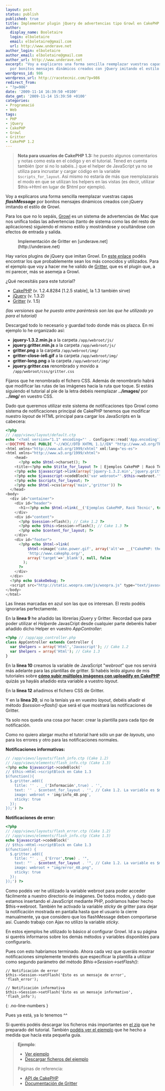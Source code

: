 ```yaml
---
layout: post
status: publish
published: true
title: Implementar plugin jQuery de advertencias tipo Growl en CakePHP
author:
  display_name: Booletaire
  login: elboletaire
  email: elboletaire@gmail.com
  url: http://www.underave.net
author_login: elboletaire
author_email: elboletaire@gmail.com
author_url: http://www.underave.net
excerpt: "Voy a explicaros una forma sencilla reemplazar vuestras capas flashMessage
  por bonitos mensajes dinámicos creados con jQuery imitando el estilo de Growl."
wordpress_id: 986
wordpress_url: http://racotecnic.com/?p=986
redirect_from:
- "?p=986"
date: '2009-11-14 16:39:50 +0100'
date_gmt: '2009-11-14 15:39:50 +0100'
categories:
- Programació
- Web
tags:
- PHP
- jQuery
- CakePHP
- Growl
- Gritter
- CakePHP 1.2
---
```


> **Nota para usuarios de CakePHP 1.3:** he puesto algunos comentarios y notas
como esta en el código y en el tutorial. Tened en cuenta también (por si no lo
sabéis..) que el helper de JavaScript ya no se utiliza para incrustar y cargar
código en la variable `$scripts_for_layout`. Así mismo no estaría de más que
reemplazarais el modo en que se utilizan los helpers en las vistas (es decir,
utilizar $this->Html en lugar de $html por ejemplo).

Voy a explicaros una forma sencilla reemplazar vuestras capas _**flashMessage**_ por bonitos mensajes dinámicos creados con jQuery imitando el estilo de Growl.

Para los que no lo sepáis, <a rel="nofollow" href="http://www.growl.info/" target="_blank">Growl</a> es un sistema de advertencias de Mac que nos unifica todas las advertencias (tanto de sistema como las del resto de aplicaciones) siguiendo el mismo estilo y mostrándose y ocultándose con efectos de entrada y salida.

<figure>
  <a href="http://www.underave.net/barna23"><img src="http://blog.underave.net/wp-content/uploads/2009/11/gritter.png" alt="" /></a>
  <figcaption>
    Implementación de Gritter en [underave.net](http://underave.net)
  </figcaption>
</figure>

Hay varios plugins de jQuery que imitan Growl. En <a title="6 jQuery growl-like notification systems" rel="nofollow" href="http://webtoolkit4.me/2009/08/13/jquery-growl-likenotification-systems/" target="_blank">este enlace</a> podéis encontrar los que probablemente sean los más conocidos y utilizados. Para el ejemplo que voy a hacer me he valido de <a title="Gritter" rel="nofollow" href="http://boedesign.com/blog/2009/07/11/growl-for-jquery-gritter/" target="_blank">Gritter</a>, que es el plugin que, a mi parecer, más se asemeja a Growl.

<a id="more"></a><a id="more-986"></a>

¿Qué necesitáis para este tutorial?

- <a rel="nofollow" href="http://www.cakephp.org" target="_blank">CakePHP</a> (v. 1.2.4.8284 [1.2.5 stable], la 1.3 también sirve)
- <a rel="nofollow" href="http://www.jquery.com" target="_blank">jQuery</a> (v. 1.3.2)
- <a rel="nofollow" href="http://boedesign.com/blog/2009/07/11/growl-for-jquery-gritter/" target="_blank">Gritter</a> (v. 1.5)

_(las versiones que he puesto entre paréntesis son las que he utilizado yo para el tutorial)_

Descargad todo lo necesario y guardad todo donde más os plazca. En mi ejemplo lo he organizado así:

- **jquery-1.3.2.min.js** a la carpeta `/app/webroot/js/`
- **jquery.gritter.min.js** a la carpeta `/app/webroot/js/`
- **gritter.png** a la carpeta `/app/webroot/img/`
- **gritter-close-ie6.gif** a la carpeta `/app/webroot/img/`
- **gritter-long.png** a la carpeta `/app/webroot/img/`
- **jquery.gritter.css** renombrado y movido a `/app/webroot/css/gritter.css`

Fijaros que he renombrado el fichero CSS. Además de renombrarlo habrá que modificar las rutas de las imágenes hacia la ruta que toque. Si estáis siguiendo el tutorial al pie de la letra debéis reemplazar **../images/** por **../img/** en vuestro CSS.

Dado que queremos utilizar este sistema de notificaciones tipo Growl como sistema de notificaciones principal de CakePHP tenemos que modificar nuestro <em>layout</em> de HTML principal para cargar los JavaScripts en la cabecera:

~~~php
<?php
// /app/views/layout/default.ctp
echo '<?xml version="1.1" encoding="' . Configure::read('App.encoding') . '"?>'; ?>
<!DOCTYPE html PUBLIC "-//W3C//DTD XHTML 1.1//EN" "http://www.w3.org/TR/xhtml11/DTD/xhtml11.dtd">
<html xmlns="http://www.w3.org/1999/xhtml" xml:lang="es-es">
<html xmlns="http://www.w3.org/1999/xhtml">
    <head>
      <?php echo $html->charset(); ?>
    <title><?php echo $title_for_layout ?> | Ejemplos CakePHP | Racó Tècnic</title>
    <?php echo $javascript->link(array('jquery-1.3.2.min','jquery.gritter.min')) ?>
    <?php echo $javascript->codeBlock('var webroot="'.$this->webroot.'";') ?>
    <?php echo $scripts_for_layout; ?>
    <?php echo $html->css(array('main','gritter')) ?>
  </head>
<body>
  <div id="container">
    <div id="header">
      <h1><?php echo $html->link(__('Ejemplos CakePHP, Racó Tècnic', true), 'http://www.racotecnic.com'); ?></h1>
    </div>
    <div id="content">
      <?php $session->flash(); // Cake 1.2 ?>
      <?php echo $this->Session->flash(); // Cake 1.3 ?>
      <?php echo $content_for_layout; ?>
    </div>
    <div id="footer">
      <?php echo $html->link(
          $html->image('cake.power.gif', array('alt'=> __("CakePHP: the rapid development php framework", true), 'border'=>"0")),
          'http://www.cakephp.org/',
          array('target'=>'_blank'), null, false
        );
      ?>
    </div>
  </div>
  <?php echo $cakeDebug; ?>
  <script src="http://static.woopra.com/js/woopra.js" type="text/javascript"></script>
</body>
</html>
~~~

Las líneas marcadas en azul son las que os interesan. El resto podéis ignorarlas perfectamente.

En la **línea 9** he añadido las librerías jQuery y Gritter. Recordad que para poder utilizar el <em>Helper</em>de JavasCript desde cualquier parte deberéis haber añadido dicho Helper en vuestro <em>AppController</em>:

~~~php
<?php // /app/app_controller.php
class AppController extends Controller {
  var $helpers = array('Html','Javascript'); // Cake 1.2
  var $helpers = array('Html'); // Cake 1.3
}
~~~

En la **línea 10** creamos la variable de JavaScript "<em>webroot</em>" que nos servirá más adelante para las plantillas de gritter. Si habéis leído alguno de mis tutoriales sobre <a title="Subida de ficheros con uploadify y validación Ajax en CakePHP" href="http://www.racotecnic.com/2009/10/subida-de-ficheros-con-uploadify-y-validacion-ajax-en-cakephp/">**cómo subir múltiples imágenes con uploadify en CakePHP**</a> quizás ya hayáis añadido esta variable a vuestro <em>layout</em>.

En la **línea 12** añadimos el fichero CSS de Gritter.

Y en la **línea 20**, si no la teníais ya en vuestro <em>layout</em>, debéis añadir el método <em>$session->flash()</em> que será el que mostrará las notificaciones de Gritter.

Ya solo nos queda una cosa por hacer: crear la plantilla para cada tipo de notificación.

Como no quiero alargar mucho el tutorial haré sólo un par de <em>layouts</em>, uno para los errores y otro para las notificaciones normales.

**Notificaciones informativas:**

~~~php
// /app/views/layouts/flash_info.ctp (Cake 1.2)
// /app/views/elements/flash_info.ctp (Cake 1.3)
<?php echo $javascript->codeBlock('
// $this->Html->scriptBlock en Cake 1.3
$(function(){
  $.gritter.add({
    title: '' . __('Información',true) . '',
    text: '' . $content_for_layout . '', // Cake 1.2. La variable es $message en la 1.3
    image: webroot + 'img/info_48.png',
    sticky: true
  });
});') ?>
~~~

**Notificaciones de error:**

~~~php
<?php
// /app/views/layouts/flash_error.ctp (Cake 1.2)
// /app/views/elements/flash_info.ctp (Cake 1.3)
echo $javascript->codeBlock('
// $this->Html->scriptBlock en Cake 1.3
$(function() {
  $.gritter.add({
    title: "' . __('Error',true) . '",
    text: "' . $content_for_layout . '", // Cake 1.2. La variable es $message en la 1.3
    image: webroot + "img/error_48.png",
    sticky: true
  });
});') ?>
~~~

Como podéis ver he utilizado la variable webroot para poder acceder fácilmente a nuestro directorio de imágenes. De todos modos, y dado que estamos insertando el JavaScript mediante PHP, podríamos haber hecho $this->webroot. También he activado la variable <em>sticky</em> de gritter para dejar la notificación mostrada en pantalla hasta que el usuario la cierre manualmente, ya que considero que los flashMessage deben comportarse así. Cuando trabajo con Ajax no utilizo la variable <em>sticky</em>.

En estos ejemplos he utilizado lo básico al configurar Growl. Id a su página si queréis informaros sobre los demás métodos y variables disponibles para configurarlo.

Pues con esto habríamos terminado. Ahora cada vez que queráis mostrar notificaciones simplemente tendréis que especificar la plantilla a utilizar como segundo parámetro del método <em>$this->Session->setFlash()</em>:

~~~php?start_inline=1
// Notificación de error
$this->Session->setFlash('Esto es un mensaje de error', 'flash_error');

// Notificación informativa
$this->Session->setFlash('Esto es un mensaje informativo', 'flash_info');
~~~
{: .no-line-numbers }

Pues ya está, ya lo tenemos ^^

Si queréis podéis descargar los ficheros más importantes en <a href="http://www.racotecnic.com/tutorials/2009/11/growl_cake.zip">el zip</a> que he preparado del tutorial. También <a href="http://www.racotecnic.com/tutorials/cake/pages/growl">podéis ver el ejemplo</a> que he hecho a medida que hacía esta pequeña guía.

> **Ejemplo**:
>
> - <a href="http://www.racotecnic.com/tutorials/cake/pages/growl">Ver ejemplo</a>
> - <a href="http://www.racotecnic.com/tutorials/2009/11/growl_cake.zip">Descargar ficheros del ejemplo</a>
>
> Páginas de referencia:
>
> - <a href="http://api.cakephp.org" target="_blank">API de CakePHP</a>
> - <a rel="nofollow" href="http://boedesign.com/blog/2009/07/11/growl-for-jquery-gritter/" target="_blank">Documentación de Gritter</a>
